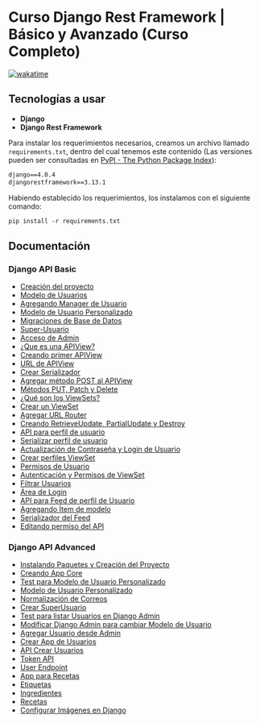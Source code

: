 # Curso Django Rest Framework | Básico y Avanzado (Curso Completo)

[![wakatime](https://wakatime.com/badge/user/8ef73281-6d0a-4758-af11-fd880ca3009c/project/7fd38207-3a08-4ed2-a96d-27c6a5c0345e.svg?style=for-the-badge)](https://wakatime.com/badge/user/8ef73281-6d0a-4758-af11-fd880ca3009c/project/7fd38207-3a08-4ed2-a96d-27c6a5c0345e)

## Tecnologías a usar

- **Django**
- **Django Rest Framework**

Para instalar los requerimientos necesarios, creamos un archivo llamado `requirements.txt`, dentro del cual tenemos este contenido (Las versiones pueden ser consultadas en [PyPI - The Python Package Index](https://pypi.org/)):

```txt
django==4.0.4
djangorestframework==3.13.1
```

Habiendo establecido los requerimientos, los instalamos con el siguiente comando:

```txt
pip install -r requirements.txt
```

## Documentación

### Django API Basic

- [Creación del proyecto](Django_API_Basic/DOC/01_Creacion_Proyecto.md)
- [Modelo de Usuarios](Django_API_Basic/DOC/02_Modelo_Usuarios.md)
- [Agregando Manager de Usuario](Django_API_Basic/DOC/03_Agregando_Manager_Usuario.md)
- [Modelo de Usuario Personalizado](Django_API_Basic/DOC/04_Modelo_Usuario_Personalizado.md)
- [Migraciones de Base de Datos](Django_API_Basic/DOC/05_Migraciones_Base_Datos.md)
- [Super-Usuario](Django_API_Basic/DOC/06_Super_Usuario.md)
- [Acceso de Admin](Django_API_Basic/DOC/07_Acceso_Admin.md)
- [¿Que es una APIView?](Django_API_Basic/DOC/08_Que_es_APIView.md)
- [Creando primer APIView](Django_API_Basic/DOC/09_Creando_Primer_APIView.md)
- [URL de APIView](Django_API_Basic/DOC/10_URL_APIView.md)
- [Crear Serializador](Django_API_Basic/DOC/11_Crear_Serializador.md)
- [Agregar método POST al APIView](Django_API_Basic/DOC/12_Agregar_Metodo_POST_APIView.md)
- [Métodos PUT, Patch y Delete](Django_API_Basic/DOC/13_Metodos_PUT_PATCH_DELETE.md)
- [¿Qué son los ViewSets?](Django_API_Basic/DOC/14_Que_es_ViewSet.md)
- [Crear un ViewSet](Django_API_Basic/DOC/15_Crear_ViewSet.md)
- [Agregar URL Router](Django_API_Basic/DOC/16_Agregar_URL_Router.md)
- [Creando RetrieveUpdate, PartialUpdate y Destroy](Django_API_Basic/DOC/17_Creando_RetrieveUpdate_PartialUpdate_Destroy.md)
- [API para perfil de usuario](Django_API_Basic/DOC/18_API_Perfil_Usuario.md)
- [Serializar perfil de usuario](Django_API_Basic/DOC/19_Serializar_Perfil_Usuario.md)
- [Actualización de Contraseña y Login de Usuario](Django_API_Basic/DOC/20_Actualización_Password_Login_Usuario.md)
- [Crear perfiles ViewSet](Django_API_Basic/DOC/21_Crear_Perfiles_ViewSet.md)
- [Permisos de Usuario](Django_API_Basic/DOC/22_Permisos_Usuario.md)
- [Autenticación y Permisos de ViewSet](Django_API_Basic/DOC/23_Autenticacion_Permisos_ViewSet.md)
- [Filtrar Usuarios](Django_API_Basic/DOC/24_Filtrar_Usuarios.md)
- [Área de Login](Django_API_Basic/DOC/25_Area_Login.md)
- [API para Feed de perfil de Usuario](Django_API_Basic/DOC/26_API_Feed_Perfil_Usuario.md)
- [Agregando Ítem de modelo](Django_API_Basic/DOC/27_Agregando_Item_Modelo.md)
- [Serializador del Feed](Django_API_Basic/DOC/28_Serializador_Feed.md)
- [Editando permiso del API](Django_API_Basic/DOC/29_Editando_Permisos_API.md)

### Django API Advanced

- [Instalando Paquetes y Creación del Proyecto](Django_API_Advanced/DOC/01_Instalando_Paquetes_Creacion_Proyecto.md)
- [Creando App Core](Django_API_Advanced/DOC/02_Creando_App_Core.md)
- [Test para Modelo de Usuario Personalizado](Django_API_Advanced/DOC/03_Test_Modelo_Usuario_Personalizado.md)
- [Modelo de Usuario Personalizado](Django_API_Advanced/DOC/04_Modelo_Usuario_Personalizado.md)
- [Normalización de Correos](Django_API_Advanced/DOC/05_Normalizacion_Correos.md)
- [Crear SuperUsuario](Django_API_Advanced/DOC/06_Crear_SuperUser.md)
- [Test para listar Usuarios en Django Admin](Django_API_Advanced/DOC/07_Test_Listar_Usuarios_Django_Admin.md)
- [Modificar Django Admin para cambiar Modelo de Usuario](Django_API_Advanced/DOC/08_Modificar_Django_Admin_Para_Cambiar_Modelo_User.md)
- [Agregar Usuario desde Admin](Django_API_Advanced/DOC/09_Agregar_Usuario_Desde_Admin.md)
- [Crear App de Usuarios](Django_API_Advanced/DOC/10_Crear_App_Usuarios.md)
- [API Crear Usuarios](Django_API_Advanced/DOC/11_API_Crear_Usuarios.md)
- [Token API](Django_API_Advanced/DOC/12_Token_API.md)
- [User Endpoint](Django_API_Advanced/DOC/13_User_Endpoint.md)
- [App para Recetas](Django_API_Advanced/DOC/14_App_Recetas.md)
- [Etiquetas](Django_API_Advanced/DOC/15_Etiquetas.md)
- [Ingredientes](Django_API_Advanced/DOC/16_Ingredientes.md)
- [Recetas](Django_API_Advanced/DOC/17_Recetas.md)
- [Configurar Imágenes en Django](Django_API_Advanced/DOC/18_Configurar_Imagenes_Django.md)
